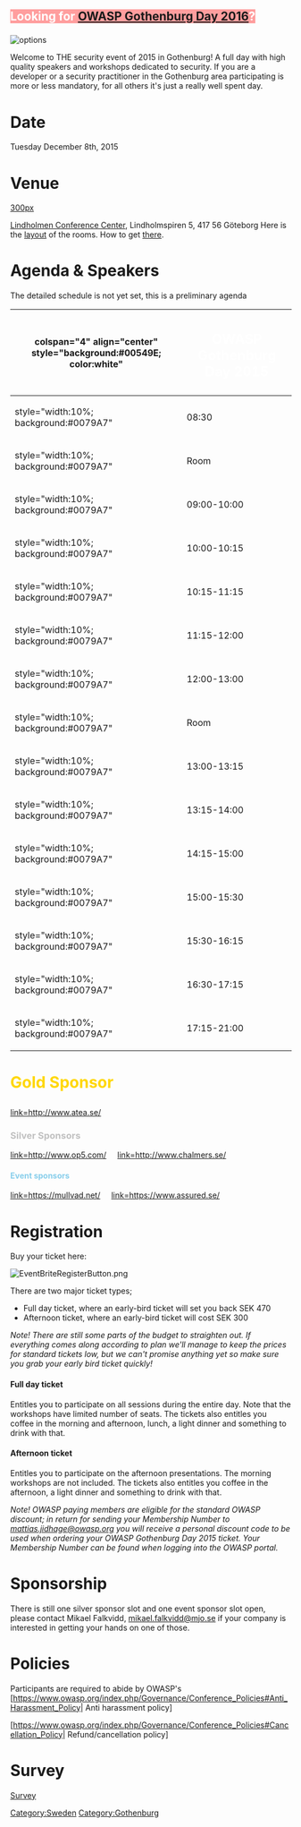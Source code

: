 <div class="center" >

<h2>

<span align="center" style="background:#FF9E9E; color:white">Looking for
[OWASP Gothenburg Day 2016](https://owaspgbgday.se)?</span>

</h2>

</div>

![options](Owaspgbg_brand_logo_web.png "options")

Welcome to THE security event of 2015 in Gothenburg\! A full day with
high quality speakers and workshops dedicated to security. If you are a
developer or a security practitioner in the Gothenburg area
participating is more or less mandatory, for all others it's just a
really well spent day.

# Date

Tuesday December 8th, 2015

# Venue

[300px](image:fasad.png "wikilink")

[Lindholmen Conference
Center](http://www.chalmerskonferens.se/en/konferensevent/lindholmen-conference-centre/),
Lindholmspiren 5, 417 56 Göteborg
Here is the
[layout](http://www.chalmerskonferens.se/wp-content/uploads/Skiss-konf-avd-LCC.pdf)
of the rooms.
How to get
[there](http://www.chalmerskonferens.se/en/kontakt/lindholmen/#find_us).

# Agenda & Speakers

The detailed schedule is not yet set, this is a preliminary agenda

<table>
<thead>
<tr class="header">
<th><p>colspan="4" align="center" style="background:#00549E; color:white"</p></th>
<th><h2>
<p><span style="color:white">OWASP Gothenburg Day 2015</span></p>
</h2></th>
</tr>
</thead>
<tbody>
<tr class="odd">
<td><p>style="width:10%; background:#0079A7"</p></td>
<td><p>08:30</p></td>
</tr>
<tr class="even">
<td><p>style="width:10%; background:#0079A7"</p></td>
<td><p>Room</p></td>
</tr>
<tr class="odd">
<td><p>style="width:10%; background:#0079A7"</p></td>
<td><p>09:00-10:00</p></td>
</tr>
<tr class="even">
<td><p>style="width:10%; background:#0079A7"</p></td>
<td><p>10:00-10:15</p></td>
</tr>
<tr class="odd">
<td><p>style="width:10%; background:#0079A7"</p></td>
<td><p>10:15-11:15</p></td>
</tr>
<tr class="even">
<td><p>style="width:10%; background:#0079A7"</p></td>
<td><p>11:15-12:00</p></td>
</tr>
<tr class="odd">
<td><p>style="width:10%; background:#0079A7"</p></td>
<td><p>12:00-13:00</p></td>
</tr>
<tr class="even">
<td><p>style="width:10%; background:#0079A7"</p></td>
<td><p>Room</p></td>
</tr>
<tr class="odd">
<td><p>style="width:10%; background:#0079A7"</p></td>
<td><p>13:00-13:15</p></td>
</tr>
<tr class="even">
<td><p>style="width:10%; background:#0079A7"</p></td>
<td><p>13:15-14:00</p></td>
</tr>
<tr class="odd">
<td><p>style="width:10%; background:#0079A7"</p></td>
<td><p>14:15-15:00</p></td>
</tr>
<tr class="even">
<td><p>style="width:10%; background:#0079A7"</p></td>
<td><p>15:00-15:30</p></td>
</tr>
<tr class="odd">
<td><p>style="width:10%; background:#0079A7"</p></td>
<td><p>15:30-16:15</p></td>
</tr>
<tr class="even">
<td><p>style="width:10%; background:#0079A7"</p></td>
<td><p>16:30-17:15</p></td>
</tr>
<tr class="odd">
<td><p>style="width:10%; background:#0079A7"</p></td>
<td><p>17:15-21:00</p></td>
</tr>
</tbody>
</table>



<H1>

<span style="color:gold">Gold Sponsor</span>

</H1>

<div class="center" >

[link=<http://www.atea.se/>](image:atea_logo.png "wikilink")



</div>

<H3>

<span style="color:silver">Silver Sponsors</span>

</H3>

<div class="center" >

[link=<http://www.op5.com/>](image:op5_logo_3d_2703px.png "wikilink")
   
[link=<http://www.chalmers.se/>](image:chalmers-logo.png "wikilink")
   

</div>

<H4>

<span style="color:skyblue">Event sponsors</span>

</H4>

<div class="center" >

[link=<https://mullvad.net/>](image:mullvad-circle.png "wikilink")    
[link=<https://www.assured.se/>](image:assured_logo.png "wikilink")    



</div>

# Registration

Buy your ticket here:

![EventBriteRegisterButton.png](EventBriteRegisterButton.png
"EventBriteRegisterButton.png")

There are two major ticket types;

  - Full day ticket, where an early-bird ticket will set you back SEK
    470
  - Afternoon ticket, where an early-bird ticket will cost SEK 300

*Note\! There are still some parts of the budget to straighten out. If
everything comes along according to plan we'll manage to keep the prices
for standard tickets low, but we can't promise anything yet so make sure
you grab your early bird ticket quickly\!*

<h4>

Full day ticket

</h4>

Entitles you to participate on all sessions during the entire day. Note
that the workshops have limited number of seats. The tickets also
entitles you coffee in the morning and afternoon, lunch, a light dinner
and something to drink with that.

<h4>

Afternoon ticket

</h4>

Entitles you to participate on the afternoon presentations. The morning
workshops are not included. The tickets also entitles you coffee in the
afternoon, a light dinner and something to drink with that.

*Note\! OWASP paying members are eligible for the standard OWASP
discount; in return for sending your Membership Number to
mattias.jidhage@owasp.org you will receive a personal discount code to
be used when ordering your OWASP Gothenburg Day 2015 ticket. Your
Membership Number can be found when logging into the OWASP portal.*

# Sponsorship

There is still one silver sponsor slot and one event sponsor slot open,
please contact Mikael Falkvidd, mikael.falkvidd@mjo.se if your company
is interested in getting your hands on one of those.

# Policies

Participants are required to abide by OWASP's
\[<https://www.owasp.org/index.php/Governance/Conference_Policies#Anti_Harassment_Policy>|
Anti harassment policy\]

\[<https://www.owasp.org/index.php/Governance/Conference_Policies#Cancellation_Policy>|
Refund/cancellation policy\]

# Survey

[Survey](OGD15_Survey "wikilink")

[Category:Sweden](Category:Sweden "wikilink")
[Category:Gothenburg](Category:Gothenburg "wikilink")